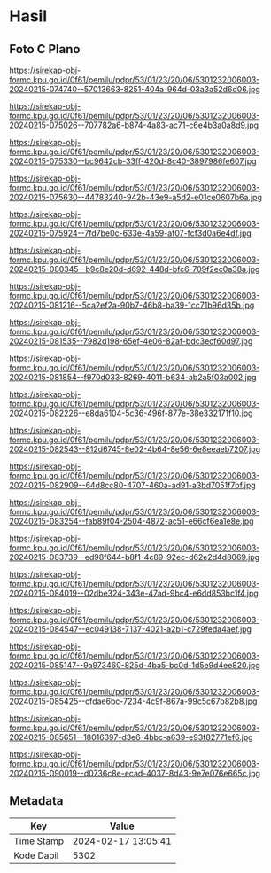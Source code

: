 # Hasil

## Foto C Plano

https://sirekap-obj-formc.kpu.go.id/0f61/pemilu/pdpr/53/01/23/20/06/5301232006003-20240215-074740--57013663-8251-404a-964d-03a3a52d6d06.jpg

https://sirekap-obj-formc.kpu.go.id/0f61/pemilu/pdpr/53/01/23/20/06/5301232006003-20240215-075026--707782a6-b874-4a83-ac71-c6e4b3a0a8d9.jpg

https://sirekap-obj-formc.kpu.go.id/0f61/pemilu/pdpr/53/01/23/20/06/5301232006003-20240215-075330--bc9642cb-33ff-420d-8c40-3897986fe607.jpg

https://sirekap-obj-formc.kpu.go.id/0f61/pemilu/pdpr/53/01/23/20/06/5301232006003-20240215-075630--44783240-942b-43e9-a5d2-e01ce0607b6a.jpg

https://sirekap-obj-formc.kpu.go.id/0f61/pemilu/pdpr/53/01/23/20/06/5301232006003-20240215-075924--7fd7be0c-633e-4a59-af07-fcf3d0a6e4df.jpg

https://sirekap-obj-formc.kpu.go.id/0f61/pemilu/pdpr/53/01/23/20/06/5301232006003-20240215-080345--b9c8e20d-d692-448d-bfc6-709f2ec0a38a.jpg

https://sirekap-obj-formc.kpu.go.id/0f61/pemilu/pdpr/53/01/23/20/06/5301232006003-20240215-081216--5ca2ef2a-90b7-46b8-ba39-1cc71b96d35b.jpg

https://sirekap-obj-formc.kpu.go.id/0f61/pemilu/pdpr/53/01/23/20/06/5301232006003-20240215-081535--7982d198-65ef-4e06-82af-bdc3ecf60d97.jpg

https://sirekap-obj-formc.kpu.go.id/0f61/pemilu/pdpr/53/01/23/20/06/5301232006003-20240215-081854--f970d033-8269-4011-b634-ab2a5f03a002.jpg

https://sirekap-obj-formc.kpu.go.id/0f61/pemilu/pdpr/53/01/23/20/06/5301232006003-20240215-082226--e8da6104-5c36-496f-877e-38e332171f10.jpg

https://sirekap-obj-formc.kpu.go.id/0f61/pemilu/pdpr/53/01/23/20/06/5301232006003-20240215-082543--812d6745-8e02-4b64-8e56-6e8eeaeb7207.jpg

https://sirekap-obj-formc.kpu.go.id/0f61/pemilu/pdpr/53/01/23/20/06/5301232006003-20240215-082909--64d8cc80-4707-460a-ad91-a3bd7051f7bf.jpg

https://sirekap-obj-formc.kpu.go.id/0f61/pemilu/pdpr/53/01/23/20/06/5301232006003-20240215-083254--fab89f04-2504-4872-ac51-e66cf6ea1e8e.jpg

https://sirekap-obj-formc.kpu.go.id/0f61/pemilu/pdpr/53/01/23/20/06/5301232006003-20240215-083739--ed98f644-b8f1-4c89-92ec-d62e2d4d8069.jpg

https://sirekap-obj-formc.kpu.go.id/0f61/pemilu/pdpr/53/01/23/20/06/5301232006003-20240215-084019--02dbe324-343e-47ad-9bc4-e6dd853bc1f4.jpg

https://sirekap-obj-formc.kpu.go.id/0f61/pemilu/pdpr/53/01/23/20/06/5301232006003-20240215-084547--ec049138-7137-4021-a2b1-c729feda4aef.jpg

https://sirekap-obj-formc.kpu.go.id/0f61/pemilu/pdpr/53/01/23/20/06/5301232006003-20240215-085147--9a973460-825d-4ba5-bc0d-1d5e9d4ee820.jpg

https://sirekap-obj-formc.kpu.go.id/0f61/pemilu/pdpr/53/01/23/20/06/5301232006003-20240215-085425--cfdae6bc-7234-4c9f-867a-99c5c67b82b8.jpg

https://sirekap-obj-formc.kpu.go.id/0f61/pemilu/pdpr/53/01/23/20/06/5301232006003-20240215-085651--18016397-d3e6-4bbc-a639-e93f82771ef6.jpg

https://sirekap-obj-formc.kpu.go.id/0f61/pemilu/pdpr/53/01/23/20/06/5301232006003-20240215-090019--d0736c8e-ecad-4037-8d43-9e7e076e665c.jpg


## Metadata

| Key        | Value               |
| ---------- | ------------------- |
| Time Stamp | 2024-02-17 13:05:41 |
| Kode Dapil | 5302                |



